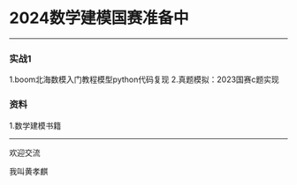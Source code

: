 # 2024数学建模国赛准备中
---
### 实战1
 1.boom北海数模入门教程模型python代码复现
 2.真题模拟：2023国赛c题实现

### 资料
 1.数学建模书籍

---
欢迎交流

我叫黄孝麒
